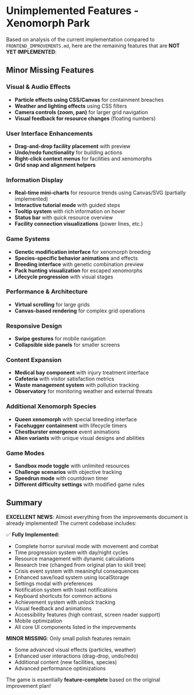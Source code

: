 # Unimplemented Features - Xenomorph Park

Based on analysis of the current implementation compared to `FRONTEND_IMPROVEMENTS.md`, here are the remaining features that are **NOT YET IMPLEMENTED**:

## **Minor Missing Features**

### **Visual & Audio Effects**
- **Particle effects using CSS/Canvas** for containment breaches
- **Weather and lighting effects** using CSS filters
- **Camera controls (zoom, pan)** for larger grid navigation
- **Visual feedback for resource changes** (floating numbers)

### **User Interface Enhancements**
- **Drag-and-drop facility placement** with preview
- **Undo/redo functionality** for building actions
- **Right-click context menus** for facilities and xenomorphs
- **Grid snap and alignment helpers**

### **Information Display**
- **Real-time mini-charts** for resource trends using Canvas/SVG (partially implemented)
- **Interactive tutorial mode** with guided steps
- **Tooltip system** with rich information on hover
- **Status bar** with quick resource overview
- **Facility connection visualizations** (power lines, etc.)

### **Game Systems**
- **Genetic modification interface** for xenomorph breeding
- **Species-specific behavior animations** and effects
- **Breeding interface** with genetic combination preview
- **Pack hunting visualization** for escaped xenomorphs
- **Lifecycle progression** with visual stages

### **Performance & Architecture**
- **Virtual scrolling** for large grids
- **Canvas-based rendering** for complex grid operations

### **Responsive Design**
- **Swipe gestures** for mobile navigation
- **Collapsible side panels** for smaller screens

### **Content Expansion**
- **Medical bay component** with injury treatment interface
- **Cafeteria** with visitor satisfaction metrics
- **Waste management system** with pollution tracking
- **Observatory** for monitoring weather and external threats

### **Additional Xenomorph Species**
- **Queen xenomorph** with special breeding interface
- **Facehugger containment** with lifecycle timers
- **Chestburster emergence** event animations
- **Alien variants** with unique visual designs and abilities

### **Game Modes**
- **Sandbox mode toggle** with unlimited resources
- **Challenge scenarios** with objective tracking
- **Speedrun mode** with countdown timer
- **Different difficulty settings** with modified game rules

## **Summary**

**EXCELLENT NEWS**: Almost everything from the improvements document is already implemented! The current codebase includes:

✅ **Fully Implemented:**
- Complete horror survival mode with movement and combat
- Time progression system with day/night cycles
- Resource management with dynamic calculations
- Research tree (changed from original plan to skill tree)
- Crisis event system with meaningful consequences
- Enhanced save/load system using localStorage
- Settings modal with preferences
- Notification system with toast notifications
- Keyboard shortcuts for common actions
- Achievement system with unlock tracking
- Visual feedback and animations
- Accessibility features (high contrast, screen reader support)
- Mobile optimization
- All core UI components listed in the improvements

**MINOR MISSING**: Only small polish features remain:
- Some advanced visual effects (particles, weather)
- Enhanced user interactions (drag-drop, undo/redo)
- Additional content (new facilities, species)
- Advanced performance optimizations

The game is essentially **feature-complete** based on the original improvement plan!